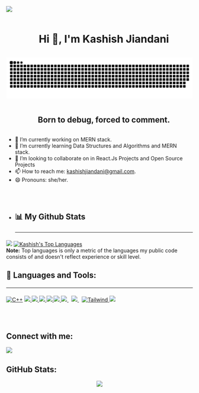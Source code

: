 <!--horizontal divider(gradiant)-->
<img src="https://user-images.githubusercontent.com/73097560/115834477-dbab4500-a447-11eb-908a-139a6edaec5c.gif">

<!--h1 without bottom border-->
<div id="user-content-toc">
  <ul align="center">
    <summary><h1 style="display: inline-block">Hi 👋, I'm Kashish Jiandani</h1></summary>
  </ul>
</div>


<!--- snake -->
<div align="center">
  <img  src="https://github.com/1999AZZAR/1999AZZAR/blob/main/resources/img/grid-snake.svg"
       alt="snake" /></a>
</div>


<!--h2 without bottom border-->
<div id="user-content-toc">
  <ul align="center">
    <summary><h2 style="display: inline-block">Born to debug, forced to comment.</h2></summary>
  </ul>
</div>


- 🔭 I’m currently working on MERN stack.
- 🌱 I’m currently learning Data Structures and Algorithms and MERN stack.
- 👯 I’m looking to collaborate on in React.Js Projects and Open Source Projects
- 📫 How to reach me: kashishjiandani@gmail.com.
- 😄 Pronouns: she/her.

<br><br>
- ## 📊 My Github Stats<hr>
 
<img src="https://github-readme-stats.vercel.app/api?username=KashishJiandani&&show_icons=true&title_color=ffffff&icon_color=bb2acf&text_color=daf7dc&bg_color=000000"/>
<a href="https://github.com/KashishJiandani/github-readme-stats"><img alt="Kashish's Top Languages" src="https://github-readme-stats.vercel.app/api/top-langs/?username=KashishJiandani&langs_count=8&count_private=true&layout=compact&theme=react&hide_border=true&bg_color=0D1117" /></a>
<br/>
  <b>Note:</b> Top languages is only a metric of the languages my public code consists of and doesn't reflect experience or skill level.

## 🚀 Languages and Tools:<hr>

<p align="left"> 
    <a href="https://docs.microsoft.com/en-us/cpp/?view=msvc-170" target="_blank" rel="noreferrer"><img src="https://img.icons8.com/color/2x/c-plus-plus-logo.png" width="45" height="45" alt="C++" /></a>
    <a href="https://reactjs.org/" target="_blank"> <img src="https://img.icons8.com/color/48/000000/react-native.png"/> </a>
    <a href="https://developer.mozilla.org/en-US/docs/Web/JavaScript" target="_blank"> <img src="https://img.icons8.com/color/48/000000/javascript.png"/> </a> 
    <a href="https://www.w3.org/html/" target="_blank"> <img src="https://img.icons8.com/color/48/000000/html-5.png"/> </a> 
    <a href="https://www.w3schools.com/css/" target="_blank"> <img src="https://img.icons8.com/color/48/000000/css3.png"/> </a> 
    <a href="https://getbootstrap.com" target="_blank"> <img src="https://img.icons8.com/color/48/000000/bootstrap.png"/> </a> 
     <a style="padding-right:8px;" href="https://www.npm.com/" target="_blank"> <img src="https://img.icons8.com/color/48/000000/npm.png"/> </a>
    <a style="padding-right:8px;" href="https://www.mysql.com/" target="_blank"> <img src="https://img.icons8.com/fluent/50/000000/mysql-logo.png"/> </a>
        <a href="https://tailwindcss.com/" target="_blank"> <img src="https://upload.wikimedia.org/wikipedia/commons/thumb/d/d5/Tailwind_CSS_Logo.svg/900px-Tailwind_CSS_Logo.svg.png?20211001194333" alt="Tailwind" width="45" height="45"/> </a>   
    <a href="https://git-scm.com/" target="_blank"> <img src="https://img.icons8.com/color/48/000000/git.png"/> </a> 
</p>

<br/>
<br/>

## Connect with me:
<p align="center">

<a href = "https://www.linkedin.com/in/kashish-jiandani-13b881219/" target="_blank"><img src="https://img.icons8.com/fluent/48/000000/linkedin.png"/></a>



</p>

## GitHub Stats:
<p align="center">

<img src="https://github-readme-streak-stats.herokuapp.com/?user=AviralJuyal"/>


</p>
